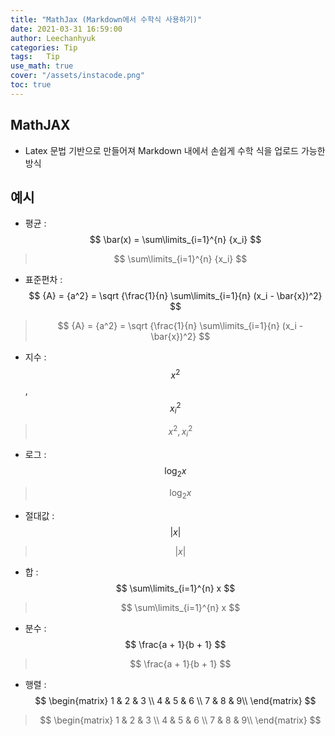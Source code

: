 ```yaml
---
title: "MathJax (Markdown에서 수학식 사용하기)"
date: 2021-03-31 16:59:00
author: Leechanhyuk
categories: Tip
tags:	Tip
use_math: true
cover: "/assets/instacode.png"
toc: true
---
```


## MathJAX

 - Latex 문법 기반으로 만들어져 Markdown 내에서 손쉽게 수학 식을 업로드 가능한 방식

## 예시

 - 평균 : $$ \bar(x) = \sum\limits_{i=1}^{n} {x_i} $$
  > $$
      \sum\limits_{i=1}^{n} {x_i} 
    $$

 - 표준편차 : $$ {A} = {a^2} = \sqrt {\frac{1}{n} \sum\limits_{i=1}{n} (x_i - \bar{x})^2} $$
  > $$
       {A} = {a^2} = \sqrt {\frac{1}{n} \sum\limits_{i=1}{n} (x_i - \bar{x})^2}
    $$

 - 지수 : $$ x^2 $$ , $$ x_i^2 $$
  > $$
       x^2, x_i^2
    $$

 - 로그 : $$ \log_2 x $$
  > $$
       \log_2 x
    $$

 - 절대값 : $$ \vert x \vert $$
  > $$
       \vert x \vert
    $$

 - 합 : $$ \sum\limits_{i=1}^{n} x $$
  > $$
      \sum\limits_{i=1}^{n} x
    $$

 - 분수 : $$ \frac{a + 1}{b + 1} $$
  > $$
      \frac{a + 1}{b + 1}
    $$

 - 행렬 : $$ \begin{matrix} 1 & 2 & 3 \\ 4 & 5 & 6 \\ 7 & 8 & 9\\ \end{matrix} $$
  > $$
      \begin{matrix} 1 & 2 & 3 \\ 4 & 5 & 6 \\ 7 & 8 & 9\\ \end{matrix}
    $$